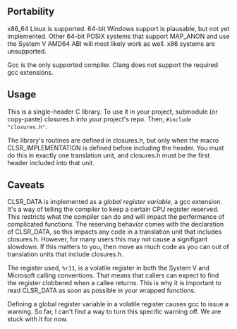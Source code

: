 Portability
---
x86_64 Linux is supported. 64-bit Windows support is plausable, but not yet implemented. Other 64-bit POSIX systems that support MAP_ANON and use the System V AMD64 ABI will most likely work as well. x86 systems are unsupported.

Gcc is the only supported compiler. Clang does not support the required gcc extensions.

Usage
---
This is a single-header C library. To use it in your project, submodule (or copy-paste) closures.h into your project's repo. Then, `#include "closures.h"`.

The library's routines are defined in closures.h, but only when the macro CLSR_IMPLEMENTATION is defined before including the header. You must do this in exactly one translation unit, and closures.h must be the first header included into that unit.

Caveats
---
CLSR_DATA is implemented as a *global register variable*, a gcc extension. It's a way of telling the compiler to keep a certain CPU register reserved. This restricts what the compiler can do and will impact the performance of complicated functions. The reserving behavior comes with the declaration of CLSR_DATA, so this impacts any code in a translation unit that includes closures.h. However, for many users this may not cause a signifigant slowdown. If this matters to you, then move as much code as you can out of translation units that include closures.h.

The register used, `%r11`, is a volatile register in both the System V and Microsoft calling conventions. That means that callers can expect to find the register clobbered when a callee returns. This is why it is important to read CLSR_DATA as soon as possible in your wrapped functions.

Defining a global register variable in a volatile register causes gcc to issue a warning. So far, I can't find a way to turn this specific warning off. We are stuck with it for now.
